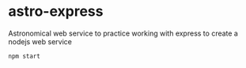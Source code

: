 # astro-express
Astronomical web service to practice working with express to create a nodejs web service

```npm start```

